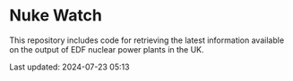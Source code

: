 # Nuke Watch

This repository includes code for retrieving the latest information available on the output of EDF nuclear power plants in the UK.

Last updated: 2024-07-23 05:13